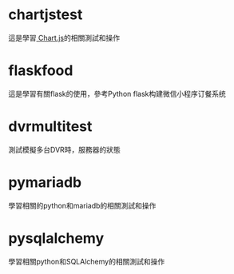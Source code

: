 

# chartjstest

這是學習[ Chart.js](https://www.chartjs.org/)的相關測試和操作

# flaskfood

這是學習有關flask的使用，參考Python flask构建微信小程序订餐系统

# dvrmultitest
測試模擬多台DVR時，服務器的狀態

# pymariadb

學習相關的python和mariadb的相關測試和操作

# pysqlalchemy

學習相關python和SQLAlchemy的相關測試和操作
